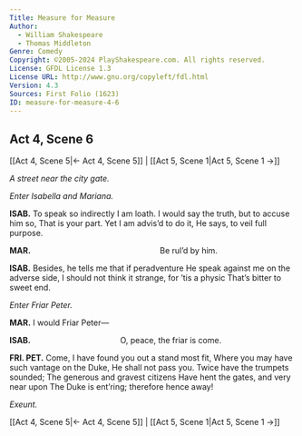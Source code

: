 ```yaml
---
Title: Measure for Measure
Author: 
  - William Shakespeare
  - Thomas Middleton
Genre: Comedy
Copyright: ©2005-2024 PlayShakespeare.com. All rights reserved.
License: GFDL License 1.3
License URL: http://www.gnu.org/copyleft/fdl.html
Version: 4.3
Sources: First Folio (1623)
ID: measure-for-measure-4-6
---
```


## Act 4, Scene 6
[[Act 4, Scene 5|← Act 4, Scene 5]] | [[Act 5, Scene 1|Act 5, Scene 1 →]]

*A street near the city gate.*

*Enter Isabella and Mariana.*

**ISAB.**
To speak so indirectly I am loath.
I would say the truth, but to accuse him so,
That is your part. Yet I am advis’d to do it,
He says, to veil full purpose.

**MAR.**
                Be rul’d by him.

**ISAB.**
Besides, he tells me that if peradventure
He speak against me on the adverse side,
I should not think it strange, for ’tis a physic
That’s bitter to sweet end.

*Enter Friar Peter.*

**MAR.**
I would Friar Peter⁠—

**ISAB.**
           O, peace, the friar is come.

**FRI. PET.**
Come, I have found you out a stand most fit,
Where you may have such vantage on the Duke,
He shall not pass you. Twice have the trumpets sounded;
The generous and gravest citizens
Have hent the gates, and very near upon
The Duke is ent’ring; therefore hence away!

*Exeunt.*

[[Act 4, Scene 5|← Act 4, Scene 5]] | [[Act 5, Scene 1|Act 5, Scene 1 →]]